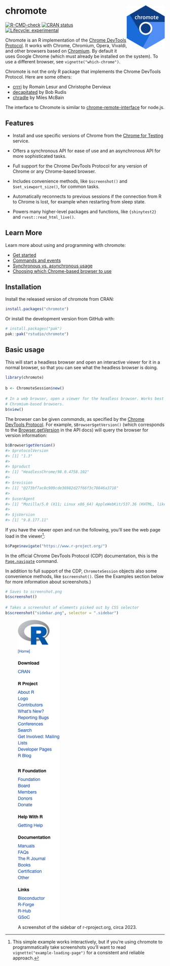 
<!-- README.md is generated from README.Rmd. Please edit that file -->
<!-- Do not run R chunks that print any session information.
     This produces unstable output.
     Instead, copy output from a local execution
     Still use README.Rmd to get special UTF-8 chars from pandoc -->

# chromote <a href="https://rstudio.github.io/chromote/"><img src="man/figures/logo.png" align="right" height="138" alt="chromote website" /></a>

<!-- badges: start -->

[![R-CMD-check](https://github.com/rstudio/chromote/actions/workflows/R-CMD-check.yaml/badge.svg)](https://github.com/rstudio/chromote/actions)
[![CRAN
status](https://www.r-pkg.org/badges/version/chromote)](https://CRAN.R-project.org/package=chromote)
[![Lifecycle:
experimental](https://img.shields.io/badge/lifecycle-experimental-orange.svg)](https://lifecycle.r-lib.org/articles/stages.html#experimental)
<!-- badges: end -->

Chromote is an R implementation of the [Chrome DevTools
Protocol](https://chromedevtools.github.io/devtools-protocol/). It works
with Chrome, Chromium, Opera, Vivaldi, and other browsers based on
[Chromium](https://www.chromium.org/). By default it uses Google Chrome
(which must already be installed on the system). To use a different
browser, see `vignette("which-chrome")`.

Chromote is not the only R package that implements the Chrome DevTools
Protocol. Here are some others:

- [crrri](https://github.com/RLesur/crrri) by Romain Lesur and
  Christophe Dervieux
- [decapitated](https://github.com/hrbrmstr/decapitated/) by Bob Rudis
- [chradle](https://github.com/milesmcbain/chradle) by Miles McBain

The interface to Chromote is similar to
[chrome-remote-interface](https://github.com/cyrus-and/chrome-remote-interface)
for node.js.

## Features

- Install and use specific versions of Chrome from the [Chrome for
  Testing](https://googlechromelabs.github.io/chrome-for-testing/)
  service.

- Offers a synchronous API for ease of use and an asynchronous API for
  more sophisticated tasks.

- Full support for the Chrome DevTools Protocol for any version of
  Chrome or any Chrome-based browser.

- Includes convenience methods, like `$screenshot()` and
  `$set_viewport_size()`, for common tasks.

- Automatically reconnects to previous sessions if the connection from R
  to Chrome is lost, for example when restarting from sleep state.

- Powers many higher-level packages and functions, like `{shinytest2}`
  and `rvest::read_html_live()`.

## Learn More

Learn more about using and programming with chromote:

- [Get
  started](https://rstudio.github.io/chromote/articles/chromote.html)
- [Commands and
  events](https://rstudio.github.io/chromote/articles/commands-and-events.html)
- [Synchronous vs. asynchronous
  usage](https://rstudio.github.io/chromote/articles/sync-async.html)
- [Choosing which Chrome-based browser to
  use](https://rstudio.github.io/chromote/articles/which-chrome.html)

## Installation

Install the released version of chromote from CRAN:

``` r
install.packages("chromote")
```

Or install the development version from GitHub with:

``` r
# install.packages("pak")
pak::pak("rstudio/chromote")
```

## Basic usage

This will start a headless browser and open an interactive viewer for it
in a normal browser, so that you can see what the headless browser is
doing.

``` r
library(chromote)

b <- ChromoteSession$new()

# In a web browser, open a viewer for the headless browser. Works best with
# Chromium-based browsers.
b$view()
```

The browser can be given *commands*, as specified by the [Chrome
DevTools Protocol](https://chromedevtools.github.io/devtools-protocol/).
For example, `$Browser$getVersion()` (which corresponds to the
[Browser.getVersion](https://chromedevtools.github.io/devtools-protocol/tot/Browser/#method-getVersion)
in the API docs) will query the browser for version information:

``` r
b$Browser$getVersion()
#> $protocolVersion
#> [1] "1.3"
#>
#> $product
#> [1] "HeadlessChrome/98.0.4758.102"
#>
#> $revision
#> [1] "@273bf7ac8c909cde36982d27f66f3c70846a3718"
#>
#> $userAgent
#> [1] "Mozilla/5.0 (X11; Linux x86_64) AppleWebKit/537.36 (KHTML, like Gecko) HeadlessChrome/98.0.4758.102 Safari/537.36"
#>
#> $jsVersion
#> [1] "9.8.177.11"
```

If you have the viewer open and run the following, you’ll see the web
page load in the viewer[^1]:

``` r
b$Page$navigate("https://www.r-project.org/")
```

In the official Chrome DevTools Protocol (CDP) documentation, this is
the
[`Page.navigate`](https://chromedevtools.github.io/devtools-protocol/tot/Page/#method-navigate)
command.

In addition to full support of the CDP, `ChromoteSession` objects also
some convenience methods, like `$screenshot()`. (See the Examples
section below for more information about screenshots.)

``` r
# Saves to screenshot.png
b$screenshot()

# Takes a screenshot of elements picked out by CSS selector
b$screenshot("sidebar.png", selector = ".sidebar")
```

<figure>
<img src="man/figures/sidebar.png"
alt="A screenshot of the sidebar of r-rproject.org, circa 2023." />
<figcaption aria-hidden="true">A screenshot of the sidebar of
r-rproject.org, circa 2023.</figcaption>
</figure>

[^1]: This simple example works interactively, but if you’re using
    chromote to programmatically take screenshots you’ll want to read
    `vignette("example-loading-page")` for a consistent and reliable
    approach.
